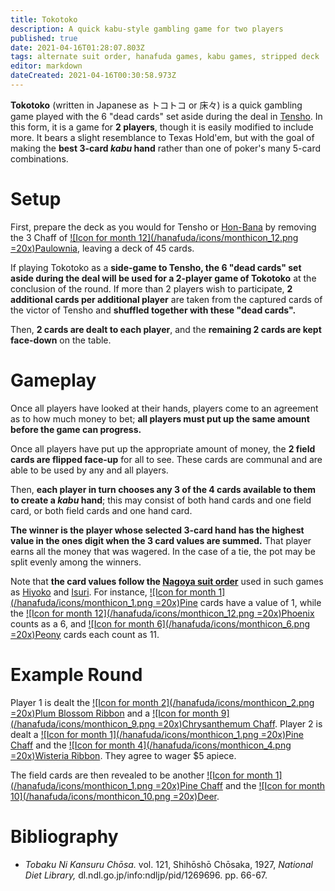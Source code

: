 ```yaml
---
title: Tokotoko
description: A quick kabu-style gambling game for two players
published: true
date: 2021-04-16T01:28:07.803Z
tags: alternate suit order, hanafuda games, kabu games, stripped deck
editor: markdown
dateCreated: 2021-04-16T00:30:58.973Z
---
```


**Tokotoko** (written in Japanese as トコトコ or 床々) is a quick gambling game played with the 6 "dead cards" set aside during the deal in [Tensho](/en/hanafuda/games/tensho). In this form, it is a game for **2 players**, though it is easily modified to include more. It bears a slight resemblance to Texas Hold'em, but with the goal of making the **best 3-card *kabu* hand** rather than one of poker's many 5-card combinations.

# Setup
First, prepare the deck as you would for Tensho or [Hon-Bana](/en/hanafuda/games/honbana) by removing the 3 Chaff of [![Icon for month 12](/hanafuda/icons/monthicon_12.png =20x)Paulownia](/en/hanafuda/suits/paulownia), leaving a deck of 45 cards. 

If playing Tokotoko as a **side-game to Tensho, the 6 "dead cards" set aside during the deal will be used for a 2-player game of Tokotoko** at the conclusion of the round. If more than 2 players wish to participate, **2 additional cards per additional player** are taken from the captured cards of the victor of Tensho and **shuffled together with these "dead cards".**

Then, **2 cards are dealt to each player**, and the **remaining 2 cards are kept face-down** on the table.
# Gameplay
Once all players have looked at their hands, players come to an agreement as to how much money to bet; **all players must put up the same amount before the game can progress.**

Once all players have put up the appropriate amount of money, the **2 field cards are flipped face-up** for all to see. These cards are communal and are able to be used by any and all players.

Then, **each player in turn chooses any 3 of the 4 cards available to them to create a *kabu* hand**; this may consist of both hand cards and one field card, or both field cards and one hand card.

**The winner is the player whose selected 3-card hand has the highest value in the ones digit when the 3 card values are summed.** That player earns all the money that was wagered. In the case of a tie, the pot may be split evenly among the winners.

Note that **the card values follow the [Nagoya suit order](/en/hanafuda/suits#arrangement-of-suits)** used in such games as [Hiyoko](/en/hanafuda/games/hiyoko) and [Isuri](/en/hanafuda/games/isuri). For instance, [![Icon for month 1](/hanafuda/icons/monthicon_1.png =20x)Pine](/en/hanafuda/suits/pine) cards have a value of 1, while the [![Icon for month 12](/hanafuda/icons/monthicon_12.png =20x)Phoenix](/en/hanafuda/suits/paulownia) counts as a 6, and [![Icon for month 6](/hanafuda/icons/monthicon_6.png =20x)Peony](/en/hanafuda/suits/peony) cards each count as 11.
# Example Round
Player 1 is dealt the [![Icon for month 2](/hanafuda/icons/monthicon_2.png =20x)Plum Blossom Ribbon](/en/hanafuda/suits/plum-blossom#poetry-ribbon) and  a [![Icon for month 9](/hanafuda/icons/monthicon_9.png =20x)Chrysanthemum Chaff](/en/hanafuda/suits/chrysanthemum#chaff). Player 2 is dealt a [![Icon for month 1](/hanafuda/icons/monthicon_1.png =20x)Pine Chaff](/en/hanafuda/suits/pine#chaff) and the [![Icon for month 4](/hanafuda/icons/monthicon_4.png =20x)Wisteria Ribbon](/en/hanafuda/suits/wisteria#plain-ribbon). They agree to wager $5 apiece.

The field cards are then revealed to be another [![Icon for month 1](/hanafuda/icons/monthicon_1.png =20x)Pine Chaff](/en/hanafuda/suits/pine#chaff) and the [![Icon for month 10](/hanafuda/icons/monthicon_10.png =20x)Deer](/en/hanafuda/suits/maple#deer).


# Bibliography
- *Tobaku Ni Kansuru Chōsa.* vol. 121, Shihōshō Chōsaka, 1927, *National Diet Library,* dl.ndl.go.jp/info:ndljp/pid/1269696. pp. 66-67.
